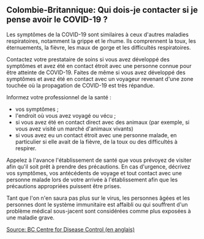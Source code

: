 ## Colombie-Britannique: Qui dois-je contacter si je pense avoir le COVID-19 ?

Les symptômes de la COVID-19 sont similaires à ceux d'autres maladies respiratoires, notamment la grippe et le rhume. Ils comprennent la toux, les éternuements, la fièvre, les maux de gorge et les difficultés respiratoires.

Contactez votre prestataire de soins si vous avez développé des symptômes et avez été en contact étroit avec une personne connue pour être atteinte de COVID-19. Faites de même si vous avez développé des symptômes et avez été en contact avec un voyageur revenant d'une zone touchée où la propagation de COVID-19 est très répandue.

Informez votre professionnel de la santé :

- vos symptômes ;
- l'endroit où vous avez voyagé ou vécu ;
- si vous avez été en contact direct avec des animaux (par exemple, si vous avez visité un marché d'animaux vivants)
- si vous avez eu un contact étroit avec une personne malade, en particulier si elle avait de la fièvre, de la toux ou des difficultés à respirer.

Appelez à l'avance l'établissement de santé que vous prévoyez de visiter afin qu'il soit prêt à prendre des précautions. En cas d'urgence, décrivez vos symptômes, vos antécédents de voyage et tout contact avec une personne malade lors de votre arrivée à l'établissement afin que les précautions appropriées puissent être prises.

Tant que l'on n'en saura pas plus sur le virus, les personnes âgées et les personnes dont le système immunitaire est affaibli ou qui souffrent d'un problème médical sous-jacent sont considérées comme plus exposées à une maladie grave.

[Source: BC Centre for Disease Control (en anglais)](<http://www.bccdc.ca/health-info/diseases-conditions/coronavirus-(novel)#Information--about--the--virus>)
